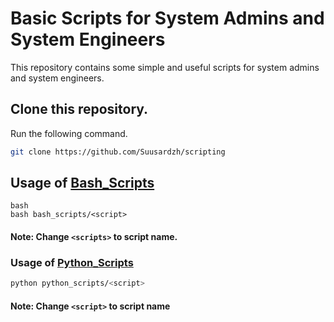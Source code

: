 # Basic Scripts for System Admins and System Engineers

This repository contains some simple and useful scripts for system admins and system engineers.

## Clone this repository.

Run the following command.

```bash
git clone https://github.com/Suusardzh/scripting
```

## Usage of [Bash_Scripts](bash_scripts)

```
bash
bash bash_scripts/<script>
```

#### Note:  Change ```<scripts>``` to script name.

### Usage of [Python_Scripts](python_scripts)
```bash
python python_scripts/<script>
```
#### Note: Change ```<script>``` to script name

